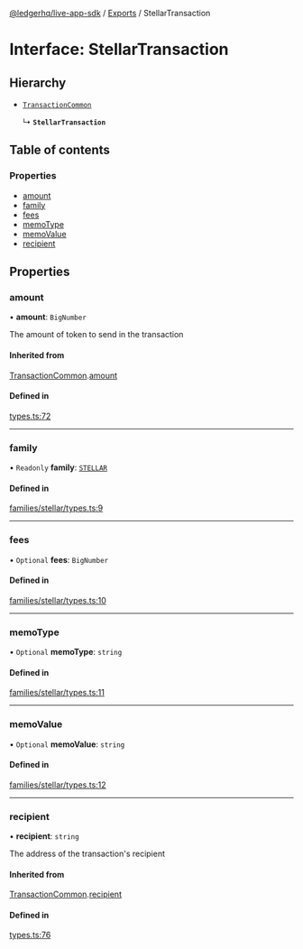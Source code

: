 [@ledgerhq/live-app-sdk](../README.md) / [Exports](../modules.md) / StellarTransaction

# Interface: StellarTransaction

## Hierarchy

- [`TransactionCommon`](TransactionCommon.md)

  ↳ **`StellarTransaction`**

## Table of contents

### Properties

- [amount](StellarTransaction.md#amount)
- [family](StellarTransaction.md#family)
- [fees](StellarTransaction.md#fees)
- [memoType](StellarTransaction.md#memotype)
- [memoValue](StellarTransaction.md#memovalue)
- [recipient](StellarTransaction.md#recipient)

## Properties

### amount

• **amount**: `BigNumber`

The amount of token to send in the transaction

#### Inherited from

[TransactionCommon](TransactionCommon.md).[amount](TransactionCommon.md#amount)

#### Defined in

[types.ts:72](https://github.com/LedgerHQ/live-app-sdk/blob/72b3e13/src/types.ts#L72)

___

### family

• `Readonly` **family**: [`STELLAR`](../enums/FAMILIES.md#stellar)

#### Defined in

[families/stellar/types.ts:9](https://github.com/LedgerHQ/live-app-sdk/blob/72b3e13/src/families/stellar/types.ts#L9)

___

### fees

• `Optional` **fees**: `BigNumber`

#### Defined in

[families/stellar/types.ts:10](https://github.com/LedgerHQ/live-app-sdk/blob/72b3e13/src/families/stellar/types.ts#L10)

___

### memoType

• `Optional` **memoType**: `string`

#### Defined in

[families/stellar/types.ts:11](https://github.com/LedgerHQ/live-app-sdk/blob/72b3e13/src/families/stellar/types.ts#L11)

___

### memoValue

• `Optional` **memoValue**: `string`

#### Defined in

[families/stellar/types.ts:12](https://github.com/LedgerHQ/live-app-sdk/blob/72b3e13/src/families/stellar/types.ts#L12)

___

### recipient

• **recipient**: `string`

The address of the transaction's recipient

#### Inherited from

[TransactionCommon](TransactionCommon.md).[recipient](TransactionCommon.md#recipient)

#### Defined in

[types.ts:76](https://github.com/LedgerHQ/live-app-sdk/blob/72b3e13/src/types.ts#L76)
